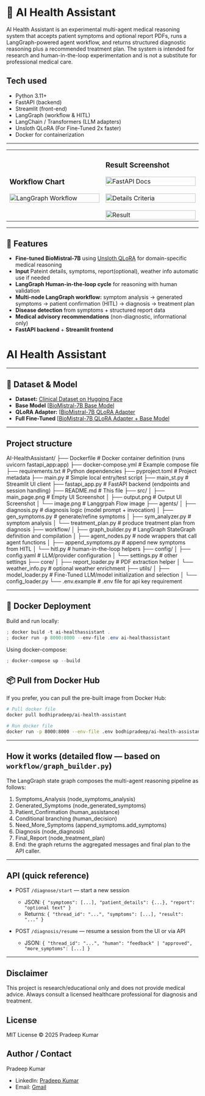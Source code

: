 # 🏥 AI Health Assistant

AI Health Assistant is an experimental multi-agent medical reasoning system that accepts patient symptoms and optional report PDFs, runs a LangGraph-powered agent workflow, and returns structured diagnostic reasoning plus a recommended treatment plan. The system is intended for research and human-in-the-loop experimentation and is not a substitute for professional medical care.

## Tech used
- Python 3.11+
- FastAPI (backend)
- Streamlit (front-end)
- LangGraph (workflow & HITL) 
- LangChain / Transformers (LLM adapters)
- Unsloth QLoRA (For Fine-Tuned 2x faster)
- Docker for containerization

---

<table>
<tr>
<td width="45%">
<h3>Workflow Chart</h3>
<img src="https://github.com/user-attachments/assets/c7429d88-4273-4f73-8160-932050cb6d59" alt="LangGraph Workflow" width="100%" /> 
</td>
<td width="45%">
<h3>Result Screenshot</h3>
<img src="https://github.com/user-attachments/assets/6e843547-20fe-4b3a-8009-4674138a87f7" alt="FastAPI Docs" width="100%" />
&nbsp;&nbsp;&nbsp;
<img src="https://github.com/user-attachments/assets/4165ebc5-7e2b-4a41-88cf-4a67fd0eccb9" alt="Details Criteria" width="100%" /> 
&nbsp;&nbsp;&nbsp;
<img src="https://github.com/user-attachments/assets/18e333ab-0d20-4dad-bcdf-39a82c6aec06" alt="Result" width="100%" />
</td>
</tr>
</table>

---
## 📌 Features
- **Fine-tuned BioMistral-7B** using [Unsloth QLoRA](https://huggingface.co/unsloth) for domain-specific medical reasoning
- **Input** Pateint details, symptoms, report(optional), weather info automatic use if needed 
- **LangGraph Human-in-the-loop cycle** for reasoning with human validation
- **Multi-node LangGraph workflow:** symptom analysis → generated symptoms → patient confirmation (HITL) → diagnosis → treatment plan
- **Disease detection** from symptoms + structured report data
- **Medical advisory recommendations** (non-diagnostic, informational only)
- **FastAPI backend** + **Streamlit frontend**
# AI Health Assistant

---
## 📂 Dataset & Model
- **Dataset:** [Clinical Dataset on Hugging Face](https://huggingface.co/datasets/FreedomIntelligence/medical-o1-reasoning-SFT)
- **Base Model** [[BioMistral-7B Base Model](https://huggingface.co/BioMistral/BioMistral-7B)
- **QLoRA Adapter:** [[BioMistral-7B QLoRA Adapter](https://huggingface.co/PradeepBodhi/BioMistral-7b_Fine-Tuned-QLoRA)
- **Full Fine-Tuned** [[BioMistral-7B QLoRA Adapter + Base Model](https://huggingface.co/PradeepBodhi/BioMistral-7b_Fine-Tuned-FULL)

---
## Project structure

AI-HealthAssistant/
├── Dockerfile                # Docker container definition (runs uvicorn fastapi_app:app)
├── docker-compose.yml        # Example compose file
├── requirements.txt          # Python dependencies
├── pyproject.toml            # Project metadata
├── main.py                   # Simple local entry/test script
├── main_st.py                # Streamlit UI client
├── fastapi_app.py            # FastAPI backend (endpoints and session handling)
├── README.md                 # This file
├── src/
│   ├── main_page.png         # Empty UI Screenshot
│   ├── output.png            # Output UI Screenshot
│   └── image.png             # Langgrpah Flow image
├── agents/
│   ├── diagnosis.py          # diagnosis logic (model prompt + invocation)
│   ├── gen_symptoms.py       # generate/refine symptoms
│   ├── sym_analyzer.py       # symptom analysis
│   └── treatment_plan.py     # produce treatment plan from diagnosis
├── workflow/
│   ├── graph_builder.py      # LangGraph StateGraph definition and compilation
│   ├── agent_nodes.py        # node wrappers that call agent functions
│   ├── append_symptoms.py    # append new symptoms from HITL
│   └── hitl.py               # human-in-the-loop helpers
├── config/
│   ├── config.yaml           # LLM/provider configuration
│   └── settings.py           # other settings
├── core/
│   ├── report_loader.py      # PDF extraction helper
│   └── weather_info.py       # optional weather enrichment
├── utils/
│   ├── model_loader.py       # Fine-Tuned LLM/model initialization and selection
│   └── config_loader.py
└── .env.example              # .env file for api key requirement

--- 
## 🐳 Docker Deployment

Build and run locally:

```powershell
; docker build -t ai-healthassistant .
; docker run -p 8000:8000 --env-file .env ai-healthassistant
```

Using docker-compose:

```powershell
; docker-compose up --build
```

## 📦 Pull from Docker Hub
If you prefer, you can pull the pre-built image from Docker Hub:

```bash
# Pull docker file
docker pull bodhipradeep/ai-health-assistant

# Run docker file
docker run -p 8000:8000 --env-file .env bodhipradeep/ai-health-assistant
```
---
## How it works (detailed flow — based on `workflow/graph_builder.py`)

The LangGraph state graph composes the multi-agent reasoning pipeline as follows:

1. Symptoms_Analysis (node_symptoms_analysis)
2. Generated_Symptoms (node_generated_symptoms)
3. Patient_Confirmation (human_assistance)
4. Conditional branching (human_decision)
5. Need_More_Symptoms (append_symptoms.add_symptoms)
6. Diagnosis (node_diagnosis)
7. Final_Report (node_treatment_plan)
8. End: the graph returns the aggregated messages and final plan to the API caller.

---
## API (quick reference)

- POST `/diagnose/start` — start a new session
  - JSON: `{ "symptoms": [...], "patient_details": {...}, "report": "optional text" }`
  - Returns: `{ "thread_id": "...", "symptoms": [...], "result": "..." }`

- POST `/diagnosis/resume` — resume a session from the UI or via API
  - JSON: `{ "thread_id": "...", "human": "feedback" | "approved", "more_symptoms": [...] }`

---
## Disclaimer

This project is research/educational only and does not provide medical advice. Always consult a licensed healthcare professional for diagnosis and treatment.

## License

MIT License © 2025 Pradeep Kumar

## Author / Contact

Pradeep Kumar

- LinkedIn: [Pradeep Kumar](https://www.linkedin.com/in/bodhi-pradeep/)  
- Email: [Gmail](mailto:pradeep.kmr.pro@gmail.com)




